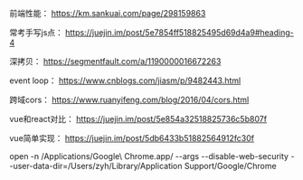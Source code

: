 前端性能：
https://km.sankuai.com/page/298159863

常考手写js点：
https://juejin.im/post/5e7854ff518825495d69d4a9#heading-4

深拷贝：
https://segmentfault.com/a/1190000016672263

event loop：
https://www.cnblogs.com/jiasm/p/9482443.html

跨域cors：
https://www.ruanyifeng.com/blog/2016/04/cors.html

vue和react对比：
https://juejin.im/post/5e854a32518825736c5b807f

vue简单实现：
https://juejin.im/post/5db6433b51882564912fc30f

open -n /Applications/Google\ Chrome.app/ --args --disable-web-security  --user-data-dir=/Users/zyh/Library/Application Support/Google/Chrome

